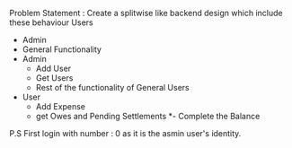 Problem Statement :
Create a splitwise like backend design which include these behaviour
Users 
  - Admin
  - General
Functionality
  - Admin
    - Add User
    - Get Users
    - Rest of the functionality of General Users
  - User
     - Add Expense
     - get Owes and Pending Settlements
  *- Complete the Balance

P.S First login with number : 0 as it is the asmin user's identity.
